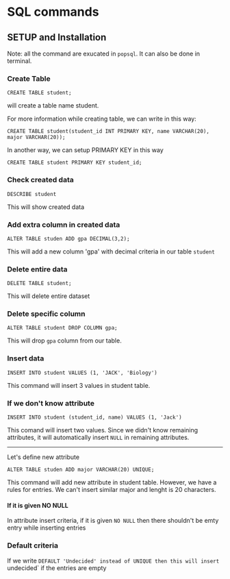 # SQL commands

## SETUP and Installation



Note: all the command are exucated in `popsql`. It can also be done in terminal.


### Create Table

```
CREATE TABLE student;
```
will create a table name student.


For more information while creating table, we can write in this way:

```
CREATE TABLE student(student_id INT PRIMARY KEY, name VARCHAR(20), major VARCHAR(20));
```
In another way, we can setup PRIMARY KEY in this way

```
CREATE TABLE student PRIMARY KEY student_id;
```


### Check created data

```
DESCRIBE student
```

This will show created data

### Add extra column in created data

```
ALTER TABLE studen ADD gpa DECIMAL(3,2);
```
This will add a new column 'gpa' with decimal criteria  in our table `student`


### Delete entire data

```
DELETE TABLE student;
```

This will delete entire dataset


### Delete specific column

```
ALTER TABLE student DROP COLUMN gpa;
```
This will drop `gpa` column from our table.

### Insert data 
```
INSERT INTO student VALUES (1, 'JACK', 'Biology')
```

This command will insert 3 values in student table. 

### If we don't know attribute

```
INSERT INTO student (student_id, name) VALUES (1, 'Jack')
```

This comand will insert two values. Since we didn't know remaining attributes, it will automatically insert `NULL` in remaining attributes.

--------------------------------------

Let's define new attribute

```
ALTER TABLE studen ADD major VARCHAR(20) UNIQUE;
```

This command will add new attribute in student table. However, we have a rules for entries. We can't insert similar major and lenght is 20 characters.


#### If it is given NO NULL

In attribute insert criteria, if it is given `NO NULL` then there shouldn't be emty entry while inserting entries


### Default criteria

If we write `DEFAULT 'Undecided' instead of UNIQUE then this will insert `undecided` if the entries are empty




